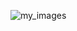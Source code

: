 ![my_images](https://user-images.githubusercontent.com/79071386/186477494-ffbfc1da-01bc-417e-892f-effa3dfff49d.png)
